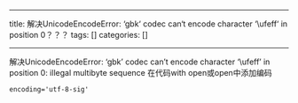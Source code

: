 
--- 
title:  解决UnicodeEncodeError: ‘gbk‘ codec can‘t encode character ‘\ufeff‘ in position 0？？？ 
tags: []
categories: [] 

---
解决UnicodeEncodeError: ‘gbk’ codec can’t encode character ‘\ufeff’ in position 0: illegal multibyte sequence 在代码with open或open中添加编码

```
encoding='utf-8-sig'

```
